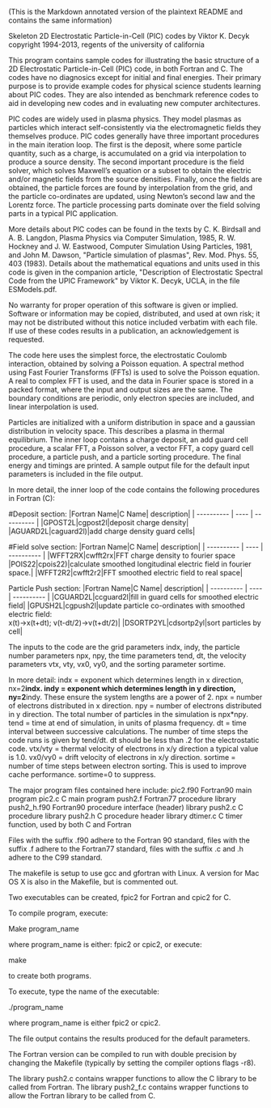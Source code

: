 (This is the Markdown annotated version of the plaintext README and contains the same information)

Skeleton 2D Electrostatic Particle-in-Cell (PIC) codes
by Viktor K. Decyk
copyright 1994-2013, regents of the university of california

This program contains sample codes for illustrating the basic structure
of a 2D Electrostatic Particle-in-Cell (PIC) code, in both Fortran
and C.  The codes have no diagnosics except for initial and final
energies.  Their primary purpose is to provide example codes for
physical science students learning about PIC codes.  They are also
intended as benchmark reference codes to aid in developing new codes and
in evaluating new computer architectures.

PIC codes are widely used in plasma physics.  They model plasmas as
particles which interact self-consistently via the electromagnetic
fields they themselves produce.  PIC codes generally have three
important procedures in the main iteration loop.  The first is the
deposit, where some particle quantity, such as a charge, is accumulated
on a grid via interpolation to produce a source density.  The second
important procedure is the field solver, which solves Maxwell’s equation
or a subset to obtain the electric and/or magnetic fields from the
source densities.  Finally, once the fields are obtained, the particle
forces are found by interpolation from the grid, and the particle
co-ordinates are updated, using Newton’s second law and the Lorentz
force.  The particle processing parts dominate over the field solving
parts in a typical PIC application. 

More details about PIC codes can be found in the texts by C. K. Birdsall
and A. B. Langdon, Plasma Physics via Computer Simulation, 1985,
R. W. Hockney and J. W. Eastwood, Computer Simulation Using Particles,
1981, and John M. Dawson, "Particle simulation of plasmas", Rev. Mod.
Phys. 55, 403 (1983).  Details about the mathematical equations and
units used in this code is given in the companion article,
"Description of Electrostatic Spectral Code from the UPIC Framework" by
Viktor K. Decyk, UCLA, in the file ESModels.pdf.

No warranty for proper operation of this software is given or implied.
Software or information may be copied, distributed, and used at own
risk; it may not be distributed without this notice included verbatim
with each file.  If use of these codes results in a publication, an
acknowledgement is requested.

The code here uses the simplest force, the electrostatic Coulomb
interaction, obtained by solving a Poisson equation.  A spectral method
using Fast Fourier Transforms (FFTs) is used to solve the Poisson
equation.  A real to complex FFT is used, and the data in Fourier space
is stored in a packed format, where the input and output sizes are the
same.  The boundary conditions are periodic, only electron species are
included, and linear interpolation is used.

Particles are initialized with a uniform distribution in space and a
gaussian distribution in velocity space.  This describes a plasma in
thermal equilibrium.  The inner loop contains a charge deposit, an add
guard cell procedure, a scalar FFT, a Poisson solver, a vector FFT, a
copy guard cell procedure, a particle push, and a particle sorting
procedure.  The final energy and timings are printed.  A sample output
file for the default input parameters is included in the file output.

In more detail, the inner loop of the code contains the following
procedures in Fortran (C):

#Deposit section:
|Fortran Name|C Name| description|
| ---------- | ---- | ---------- |
|GPOST2L|cgpost2l|deposit charge density|
|AGUARD2L|caguard2l)|add charge density guard cells|

#Field solve section:
|Fortran Name|C Name| description|
| ---------- | ---- | ---------- |
|WFFT2RX|cwfft2rx|FFT charge density to fourier space
|POIS22|cpois22)|calculate smoothed longitudinal electric field in fourier space.|
|WFFT2R2|cwfft2r2|FFT smoothed electric field to real space|

Particle Push section:
|Fortran Name|C Name| description|
| ---------- | ---- | ---------- |
|CGUARD2L|ccguard2l|fill in guard cells for smoothed electric field|
|GPUSH2L|cgpush2l|update particle co-ordinates with smoothed electric field: <br> x(t)->x(t+dt); v(t-dt/2)->v(t+dt/2)|
|DSORTP2YL|cdsortp2yl|sort particles by cell|

The inputs to the code are the grid parameters indx, indy, the particle
number parameters npx, npy, the time parameters tend, dt, the velocity
parameters vtx, vty, vx0, vy0, and the sorting parameter sortime.

In more detail:
indx = exponent which determines length in x direction, nx=2**indx.
indy = exponent which determines length in y direction, ny=2**indy.
   These ensure the system lengths are a power of 2.
npx = number of electrons distributed in x direction.
npy = number of electrons distributed in y direction.
   The total number of particles in the simulation is npx*npy.
tend = time at end of simulation, in units of plasma frequency.
dt = time interval between successive calculations.
   The number of time steps the code runs is given by tend/dt.
   dt should be less than .2 for the electrostatic code.
vtx/vty = thermal velocity of electrons in x/y direction
   a typical value is 1.0.
vx0/vy0 = drift velocity of electrons in x/y direction.
sortime = number of time steps between electron sorting.
   This is used to improve cache performance.  sortime=0 to suppress.

The major program files contained here include:
pic2.f90    Fortran90 main program 
pic2.c      C main program
push2.f     Fortran77 procedure library
push2_h.f90 Fortran90 procedure interface (header) library
push2.c     C procedure library
push2.h     C procedure header library
dtimer.c    C timer function, used by both C and Fortran

Files with the suffix .f90 adhere to the Fortran 90 standard, files with
the suffix .f adhere to the Fortran77 standard, files with the suffix .c
and .h adhere to the C99 standard.

The makefile is setup to use gcc and gfortran with Linux.  A version for
Mac OS X is also in the Makefile, but is commented out.  

Two executables can be created, fpic2 for Fortran and cpic2 for C.

To compile program, execute:

Make program_name

where program_name is either: fpic2 or cpic2, or execute:

make

to create both programs.

To execute, type the name of the executable:

./program_name

where program_name is either fpic2 or cpic2.

The file output contains the results produced for the default parameters.

The Fortran version can be compiled to run with double precision by
changing the Makefile (typically by setting the compiler options flags
-r8).

The library push2.c contains wrapper functions to allow the C library to
be called from Fortran. The library push2_f.c contains wrapper functions
to allow the Fortran library to be called from C.
